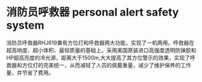 # 消防员呼救器 personal alert safety system
消防员呼救器RHJ619兼有方位灯和呼救器两大功能，实现了一机两用。呼救器在超高响度、超小体积、最轻质量的基础上，采用美国原装进口高强度透明防弹胶和HP超高亮度的冷光源，距离大于1500m,大大提高了其方位警示的效果，实现了呼救器和方位灯的完美统一，从而减轻了人员的佩戴重量，减少了维护保养的工作量，并节省了费用。


